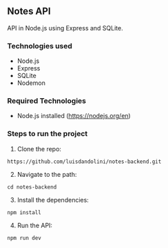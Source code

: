 ## Notes API

API in Node.js using Express and SQLite.

### Technologies used

- Node.js
- Express
- SQLite
- Nodemon

### Required Technologies

- Node.js installed (https://nodejs.org/en)

### Steps to run the project

1. Clone the repo: 
```
https://github.com/luisdandolini/notes-backend.git
```
2. Navigate to the path:
```
cd notes-backend
```

3. Install the dependencies:
```
npm install
```

4. Run the API:
```
npm run dev
```
